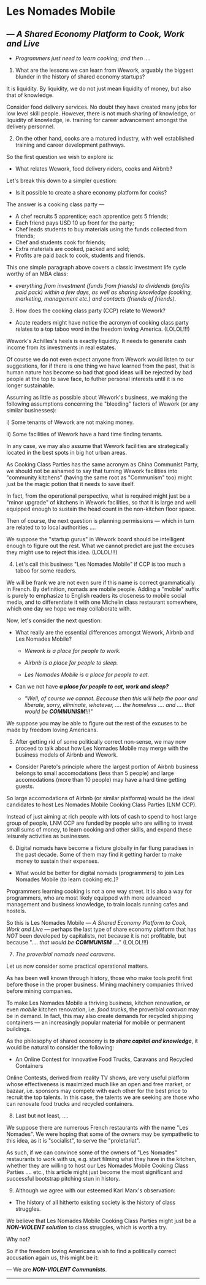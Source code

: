 # Les Nomades Mobile
## &mdash; _A Shared Economy Platform to Cook, Work and Live_
- _Programmers just need to learn cooking; and then ...._



1. What are the lessons we can learn from Wework, arguably the biggest blunder in the history of shared economy startups? 

It is liquidity. By liquidity, we do not just mean liquidity of money, but also that of knowledge.

Consider food delivery services. No doubt they have created many jobs for low level skill people. However, there is not much sharing of knowledge, or liquidity of knowledge, ie. training for career advancement amongst the delivery personnel. 

2. On the other hand, cooks are a matured industry, with well established training and career development pathways. 

So the first question we wish to explore is:

- What relates Wework, food delivery riders, cooks and Airbnb?

Let's break this down to a simpler question:

- Is it possible to create a share economy platform for cooks?

The answer is a cooking class party &mdash; 

- A chef recruits 5 apprentice; each apprentice gets 5 friends; 
- Each friend pays USD 10 up front for the party; 
- Chef leads students to buy materials using the funds collected from friends;
- Chef and students cook for friends; 
- Extra materials are cooked, packed and sold; 
- Profits are paid back to cook, students and friends.

This one simple paragraph above covers a classic investment life cycle worthy of an MBA class: 
- _everything from investment (funds from friends) to dividends (profits paid pack) within a few days, as well as sharing knowledge (cooking, marketing, management etc.) and contacts (friends of friends)._

3) How does the cooking class party (CCP) relate to Wework?

- Acute readers might have notice the acronym of cooking class party relates to a top taboo word in the freedom loving America. (LOLOL!!!)

Wework's Achilles's heels is exactly liquidity. It needs to generate cash income from its investments in real estates. 

Of course we do not even expect anyone from Wework would listen to our suggestions, for if there is one thing we have learned from the past, that is human nature has become so bad that good ideas will be rejected by bad people at the top to save face, to futher personal interests until it is no longer sustainable.

Assuming as little as possible about Wework's business, we making the following assumptions concerning the "bleeding" factors of Wework (or any similar businesses):

i) Some tenants of Wework are not making money.

ii) Some facilities of Wework have a hard time finding tenants.

In any case, we may also assume that Wework facilities are strategically located in the best spots in big hot urban areas.

As Cooking Class Parties has the same acronym as China Communist Party, we should not be ashamed to say that turning Wework facilities into "community kitchens" (having the same root as "Communism" too) might just be the magic potion that it needs to save itself.

In fact, from the operational perspective, what is required might just be a "minor upgrade" of kitchens in Wework facilities, so that it is large and well equipped enough to sustain the head count in the non-kitchen floor space.

Then of course, the next question is planning permissions &mdash; which in turn are related to to local authorities ....

We suppose the "startup gurus" in Wework board should be intelligent enough to figure out the rest. What we cannot predict are just the excuses they might use to reject this idea. (LOLOL!!!)


4. Let's call this business "Les Nomades Mobile" if CCP is too much a taboo for some readers.

We will be frank we are not even sure if this name is correct grammatically in French. By definition, nomads are mobile people. Adding a "mobile" suffix is purely to emphasize to English readers its closeness to mobile social media, and to differentiate it with one Michelin class restaurant somewhere, which one day we hope we may collaborate with.

Now, let's consider the next question:

- What really are the essential differences amongst Wework, Airbnb and Les Nomades Mobile?

  - _Wework is a place for people to work._

  - _Airbnb is a place for people to sleep._

  - _Les Nomades Mobile is a place for people to eat._

- Can we not have ___a place for people to eat, work and sleep?___

  - _"Well, of course we cannot. Because then this will help the poor and liberate, sorry, eliminate, whatever, .... the homeless .... and .... that would be ___COMMUNISM___!!!"_

We suppose you may be able to figure out the rest of the excuses to be made by freedom loving Americans.

5) After getting rid of some politically correct non-sense, we may now proceed to talk about how Les Nomades Mobile may merge with the business models of Airbnb and Wework.

- Consider Pareto's principle where the largest portion of Airbnb business belongs to small accomodations (less than 5 people) and large accomodations (more than 10 people) may have a hard time getting guests.

So large accomodations of Airbnb (or similar platforms) would be the ideal candidates to host Les Nomades Mobile Cooking Class Parties (LNM CCP).

Instead of just aiming at rich people with lots of cash to spend to host large group of people, LNM CCP are funded by people who are willing to invest small sums of money, to learn cooking and other skills, and expand these leisurely activities as businesses.


6) Digital nomads have become a fixture globally in far flung paradises in the past decade. Some of them may find it getting harder to make money to sustain their expenses.

- What would be better for digital nomads (programmers) to join Les Nomades Mobile (to learn cooking etc.)?

Programmers learning cooking is not a one way street. It is also a way for programmers, who are most likely equipped with more advanced management and business knowledge, to train locals running cafes and hostels.

So this is Les Nomades Mobile &mdash; _A Shared Economy Platform to Cook, Work and Live_ &mdash; perhaps the last type of share economy platform that has _NOT_ been developed by capitalists, not because it is not profitable, but because ".... _that would be_ ___COMMUNISM___ ...." (LOLOL!!!)


7) _The proverbial nomads need caravans._

Let us now consider some practical operational matters.

As has been well known through history, those who make tools profit first before those in the proper business. Mining machinery companies thrived before mining companies.

To make Les Nomades Mobile a thriving business, kitchen renovation, or even _mobile_ kitchen renovation, i.e. _food trucks_, the proverbial _caravan_ may be in demand. In fact, this may also create demands for recycled shipping containers &mdash; an increasingly popular material for mobile or permanent buildings.

As the philosophy of shared economy is ___to share capital and knowledge___, it would be natural to consider the following:

- An Online Contest for Innovative Food Trucks, Caravans and Recycled Containers

Online Contests, derived from reality TV shows, are very useful platform whose effectiveness is maximized much like an open and free market, or bazaar, i.e. sponsors may compete with each other for the best price to recruit the top talents. In this case, the talents we are seeking are those who can renovate food trucks and recycled containers.

8) Last but not least, ....

We suppose there are numerous French restaurants with the name "Les Nomades". We were hoping that some of the owners may be sympathetic to this idea, as it is "socialist", to serve the "proletariat".

As such, if we can convince some of the owners of "Les Nomades" restaurants to work with us, e.g. start filming what they have in the kitchen, whether they are willing to host our Les Nomades Mobile Cooking Class Parties .... etc., this article might just become the most significant and successful bootstrap pitching stun in history.

9) Although we agree with our esteemed Karl Marx's observation:

- The history of all hitherto existing society is the history of class struggles.

We believe that Les Nomades Mobile Cooking Class Parties might just be a ___NON-VIOLENT solution___  to class struggles, which is worth a try.

Why not?

So if the freedom loving Americans wish to find a politically correct accusation again us, this might be it:

&mdash; We are ___NON-VIOLENT Communists___.

<hr>

